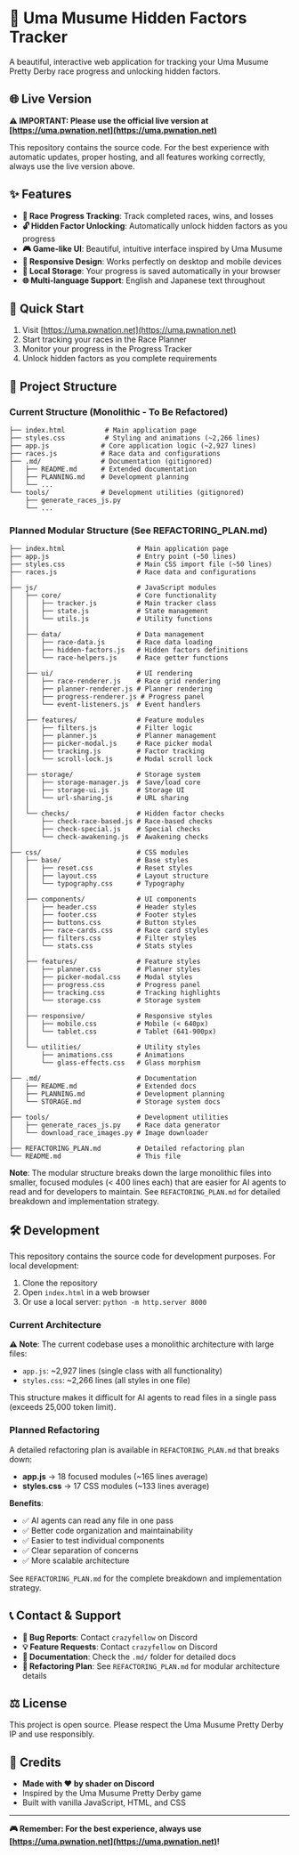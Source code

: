 # 🏇 Uma Musume Hidden Factors Tracker

A beautiful, interactive web application for tracking your Uma Musume Pretty Derby race progress and unlocking hidden factors.

## 🌐 Live Version

**⚠️ IMPORTANT: Please use the official live version at [https://uma.pwnation.net](https://uma.pwnation.net)**

This repository contains the source code. For the best experience with automatic updates, proper hosting, and all features working correctly, always use the live version above.

## ✨ Features

- **🎯 Race Progress Tracking**: Track completed races, wins, and losses
- **🔓 Hidden Factor Unlocking**: Automatically unlock hidden factors as you progress
- **🎮 Game-like UI**: Beautiful, intuitive interface inspired by Uma Musume
- **📱 Responsive Design**: Works perfectly on desktop and mobile devices
- **💾 Local Storage**: Your progress is saved automatically in your browser
- **🌐 Multi-language Support**: English and Japanese text throughout

## 🚀 Quick Start

1. Visit [https://uma.pwnation.net](https://uma.pwnation.net)
2. Start tracking your races in the Race Planner
3. Monitor your progress in the Progress Tracker
4. Unlock hidden factors as you complete requirements

## 📁 Project Structure

### Current Structure (Monolithic - To Be Refactored)
```
├── index.html          # Main application page
├── styles.css          # Styling and animations (~2,266 lines)
├── app.js             # Core application logic (~2,927 lines)
├── races.js           # Race data and configurations
├── .md/               # Documentation (gitignored)
│   ├── README.md      # Extended documentation
│   ├── PLANNING.md    # Development planning
│   └── ...
└── tools/             # Development utilities (gitignored)
    ├── generate_races_js.py
    └── ...
```

### Planned Modular Structure (See REFACTORING_PLAN.md)
```
├── index.html                  # Main application page
├── app.js                      # Entry point (~50 lines)
├── styles.css                  # Main CSS import file (~50 lines)
├── races.js                    # Race data and configurations
│
├── js/                         # JavaScript modules
│   ├── core/                   # Core functionality
│   │   ├── tracker.js          # Main tracker class
│   │   ├── state.js            # State management
│   │   └── utils.js            # Utility functions
│   │
│   ├── data/                   # Data management
│   │   ├── race-data.js        # Race data loading
│   │   ├── hidden-factors.js   # Hidden factors definitions
│   │   └── race-helpers.js     # Race getter functions
│   │
│   ├── ui/                     # UI rendering
│   │   ├── race-renderer.js    # Race grid rendering
│   │   ├── planner-renderer.js # Planner rendering
│   │   ├── progress-renderer.js # Progress panel
│   │   └── event-listeners.js  # Event handlers
│   │
│   ├── features/               # Feature modules
│   │   ├── filters.js          # Filter logic
│   │   ├── planner.js          # Planner management
│   │   ├── picker-modal.js     # Race picker modal
│   │   ├── tracking.js         # Factor tracking
│   │   └── scroll-lock.js      # Modal scroll lock
│   │
│   ├── storage/                # Storage system
│   │   ├── storage-manager.js  # Save/load core
│   │   ├── storage-ui.js       # Storage UI
│   │   └── url-sharing.js      # URL sharing
│   │
│   └── checks/                 # Hidden factor checks
│       ├── check-race-based.js # Race-based checks
│       ├── check-special.js    # Special checks
│       └── check-awakening.js  # Awakening checks
│
├── css/                        # CSS modules
│   ├── base/                   # Base styles
│   │   ├── reset.css           # Reset styles
│   │   ├── layout.css          # Layout structure
│   │   └── typography.css      # Typography
│   │
│   ├── components/             # UI components
│   │   ├── header.css          # Header styles
│   │   ├── footer.css          # Footer styles
│   │   ├── buttons.css         # Button styles
│   │   ├── race-cards.css      # Race card styles
│   │   ├── filters.css         # Filter styles
│   │   └── stats.css           # Stats styles
│   │
│   ├── features/               # Feature styles
│   │   ├── planner.css         # Planner styles
│   │   ├── picker-modal.css    # Modal styles
│   │   ├── progress.css        # Progress panel
│   │   ├── tracking.css        # Tracking highlights
│   │   └── storage.css         # Storage system
│   │
│   ├── responsive/             # Responsive styles
│   │   ├── mobile.css          # Mobile (< 640px)
│   │   └── tablet.css          # Tablet (641-900px)
│   │
│   └── utilities/              # Utility styles
│       ├── animations.css      # Animations
│       └── glass-effects.css   # Glass morphism
│
├── .md/                        # Documentation
│   ├── README.md               # Extended docs
│   ├── PLANNING.md             # Development planning
│   └── STORAGE.md              # Storage system docs
│
├── tools/                      # Development utilities
│   ├── generate_races_js.py    # Race data generator
│   └── download_race_images.py # Image downloader
│
├── REFACTORING_PLAN.md         # Detailed refactoring plan
└── README.md                   # This file
```

**Note**: The modular structure breaks down the large monolithic files into smaller, focused modules (< 400 lines each) that are easier for AI agents to read and for developers to maintain. See `REFACTORING_PLAN.md` for detailed breakdown and implementation strategy.

## 🛠️ Development

This repository contains the source code for development purposes. For local development:

1. Clone the repository
2. Open `index.html` in a web browser
3. Or use a local server: `python -m http.server 8000`

### Current Architecture

**⚠️ Note**: The current codebase uses a monolithic architecture with large files:
- `app.js`: ~2,927 lines (single class with all functionality)
- `styles.css`: ~2,266 lines (all styles in one file)

This structure makes it difficult for AI agents to read files in a single pass (exceeds 25,000 token limit).

### Planned Refactoring

A detailed refactoring plan is available in `REFACTORING_PLAN.md` that breaks down:
- **app.js** → 18 focused modules (~165 lines average)
- **styles.css** → 17 CSS modules (~133 lines average)

**Benefits**:
- ✅ AI agents can read any file in one pass
- ✅ Better code organization and maintainability
- ✅ Easier to test individual components
- ✅ Clear separation of concerns
- ✅ More scalable architecture

See `REFACTORING_PLAN.md` for the complete breakdown and implementation strategy.

## 📞 Contact & Support

- **🐛 Bug Reports**: Contact `crazyfellow` on Discord
- **💡 Feature Requests**: Contact `crazyfellow` on Discord
- **📖 Documentation**: Check the `.md/` folder for detailed docs
- **🔨 Refactoring Plan**: See `REFACTORING_PLAN.md` for modular architecture details

## ⚖️ License

This project is open source. Please respect the Uma Musume Pretty Derby IP and use responsibly.

## 🙏 Credits

- **Made with ❤️ by shader on Discord**
- Inspired by the Uma Musume Pretty Derby game
- Built with vanilla JavaScript, HTML, and CSS

---

**🎮 Remember: For the best experience, always use [https://uma.pwnation.net](https://uma.pwnation.net)!**
